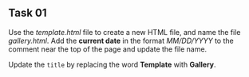 ## Task 01
Use the *template.html* file to create a new HTML file, and name the file *gallery.html*. Add the **current date** in the format *MM/DD/YYYY* to the comment near the top of the page and update the file name. 

Update the `title` by replacing the word **Template** with **Gallery**. 